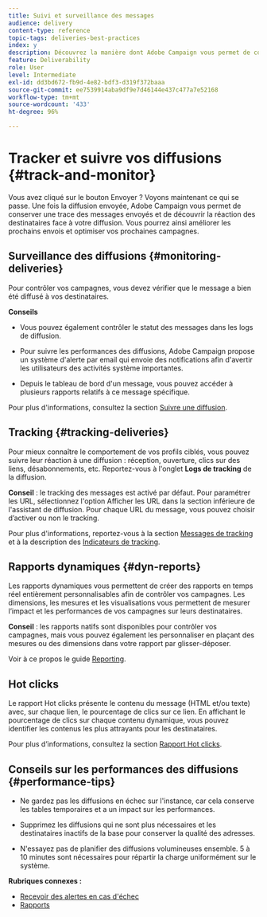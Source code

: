 ```yaml
---
title: Suivi et surveillance des messages
audience: delivery
content-type: reference
topic-tags: deliveries-best-practices
index: y
description: Découvrez la manière dont Adobe Campaign vous permet de conserver une trace des messages envoyés et observez la réaction des destinataires face à votre diffusion
feature: Deliverability
role: User
level: Intermediate
exl-id: dd3bd672-fb9d-4e82-bdf3-d319f372baaa
source-git-commit: ee7539914aba9df9e7d46144e437c477a7e52168
workflow-type: tm+mt
source-wordcount: '433'
ht-degree: 96%

---
```


# Tracker et suivre vos diffusions {#track-and-monitor}

Vous avez cliqué sur le bouton Envoyer ? Voyons maintenant ce qui se passe. Une fois la diffusion envoyée, Adobe Campaign vous permet de conserver une trace des messages envoyés et de découvrir la réaction des destinataires face à votre diffusion. Vous pourrez ainsi améliorer les prochains envois et optimiser vos prochaines campagnes.

## Surveillance des diffusions {#monitoring-deliveries}

Pour contrôler vos campagnes, vous devez vérifier que le message a bien été diffusé à vos destinataires.

**Conseils**

* Vous pouvez également contrôler le statut des messages dans les logs de diffusion.

* Pour suivre les performances des diffusions, Adobe Campaign propose un système d&#39;alerte par email qui envoie des notifications afin d&#39;avertir les utilisateurs des activités système importantes.

* Depuis le tableau de bord d&#39;un message, vous pouvez accéder à plusieurs rapports relatifs à ce message spécifique.

Pour plus d&#39;informations, consultez la section [Suivre une diffusion](../../sending/using/monitoring-a-delivery.md).

## Tracking {#tracking-deliveries}

Pour mieux connaître le comportement de vos profils ciblés, vous pouvez suivre leur réaction à une diffusion : réception, ouverture, clics sur des liens, désabonnements, etc. Reportez-vous à l&#39;onglet **Logs de tracking** de la diffusion.

**Conseil** : le tracking des messages est activé par défaut. Pour paramétrer les URL, sélectionnez l&#39;option Afficher les URL dans la section inférieure de l&#39;assistant de diffusion. Pour chaque URL du message, vous pouvez choisir d’activer ou non le tracking.

Pour plus d&#39;informations, reportez-vous à la section [Messages de tracking](../../sending/using/tracking-messages.md) et à la description des [Indicateurs de tracking](../../reporting/using/tracking-indicators.md).

## Rapports dynamiques {#dyn-reports}

Les rapports dynamiques vous permettent de créer des rapports en temps réel entièrement personnalisables afin de contrôler vos campagnes. Les dimensions, les mesures et les visualisations vous permettent de mesurer l’impact et les performances de vos campagnes sur leurs destinataires.

**Conseil** : les rapports natifs sont disponibles pour contrôler vos campagnes, mais vous pouvez également les personnaliser en plaçant des mesures ou des dimensions dans votre rapport par glisser-déposer.

Voir à ce propos le guide [Reporting](../../reporting/using/about-dynamic-reports.md).

## Hot clicks

Le rapport Hot clicks présente le contenu du message (HTML et/ou texte) avec, sur chaque lien, le pourcentage de clics sur ce lien. En affichant le pourcentage de clics sur chaque contenu dynamique, vous pouvez identifier les contenus les plus attrayants pour les destinataires.

Pour plus d’informations, consultez la section [Rapport Hot clicks](../../reporting/using/hot-clicks.md).

## Conseils sur les performances des diffusions {#performance-tips}

* Ne gardez pas les diffusions en échec sur l&#39;instance, car cela conserve les tables temporaires et a un impact sur les performances.

* Supprimez les diffusions qui ne sont plus nécessaires et les destinataires inactifs de la base pour conserver la qualité des adresses.

* N&#39;essayez pas de planifier des diffusions volumineuses ensemble. 5 à 10 minutes sont nécessaires pour répartir la charge uniformément sur le système.

**Rubriques connexes :**

* [Recevoir des alertes en cas d&#39;échec](../../sending/using/receiving-alerts-when-failures-happen.md)
* [Rapports ](../../reporting/using/about-dynamic-reports.md)
